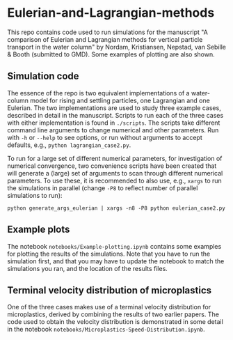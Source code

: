 # Eulerian-and-Lagrangian-methods

This repo contains code used to run simulations for the manuscript "A comparison of Eulerian and Lagrangian methods for vertical particle
transport in the water column" by Nordam, Kristiansen, Nepstad, van Sebille & Booth (submitted to GMD). Some examples of plotting are also shown.

## Simulation code

The essence of the repo is two equivalent implementations of a water-column model for rising and settling particles, one Lagrangian and one Eulerian. The two implementations are used to study three example cases, described in detail in the manuscript. Scripts to run each of the three cases with either implementation is found in ```./scripts```. The scripts take different command line arguments to change numerical and other parameters. Run with ```-h``` or ```--help``` to see options, or run without arguments to accept defaults, e.g., ```python lagrangian_case2.py```.

To run for a large set of different numerical parameters, for investigation of numerical convergence, two convenience scripts have been created that will generate a (large) set of arguments to scan through different numerical parameters. To use these, it is recommended to also use, e.g., ```xargs``` to run the simulations in parallel (change ```-P8``` to reflect number of parallel simulations to run):

```
python generate_args_eulerian | xargs -n8 -P8 python eulerian_case2.py
```

## Example plots

The notebook ```notebooks/Example-plotting.ipynb``` contains some examples for plotting the results of the simulations. Note that you have to run the simulation first, and that you may have to update the notebook to match the simulations you ran, and the location of the results files.

## Terminal velocity distribution of microplastics

One of the three cases makes use of a terminal velocity distribution for microplastics, derived by combining the results of two earlier papers. The code used to obtain the velocity distribution is demonstrated in some detail in the notebook ```notebooks/Microplastics-Speed-Distribution.ipynb```.
